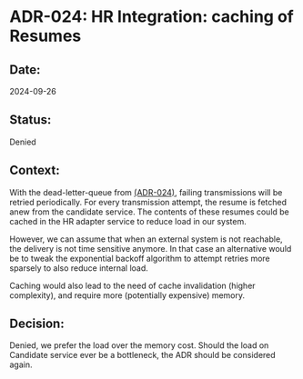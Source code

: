 # ADR-024: HR Integration: caching of Resumes

## Date:
2024-09-26

## Status:
Denied

## Context:

With the dead-letter-queue from [(ADR-024)](/ADR/ADR-024-caching-of-resumes.md), failing transmissions will be retried periodically.
For every transmission attempt, the resume is fetched anew from the candidate service.
The contents of these resumes could be cached in the HR adapter service to reduce load in our system.

However, we can assume that when an external system is not reachable, the delivery is not time sensitive anymore.
In that case an alternative would be to tweak the exponential backoff algorithm to attempt retries more sparsely to also 
reduce internal load.

Caching would also lead to the need of cache invalidation (higher complexity), 
and require more (potentially expensive) memory.

## Decision:

Denied, we prefer the load over the memory cost.
Should the load on Candidate service ever be a bottleneck, the ADR should be considered again.
